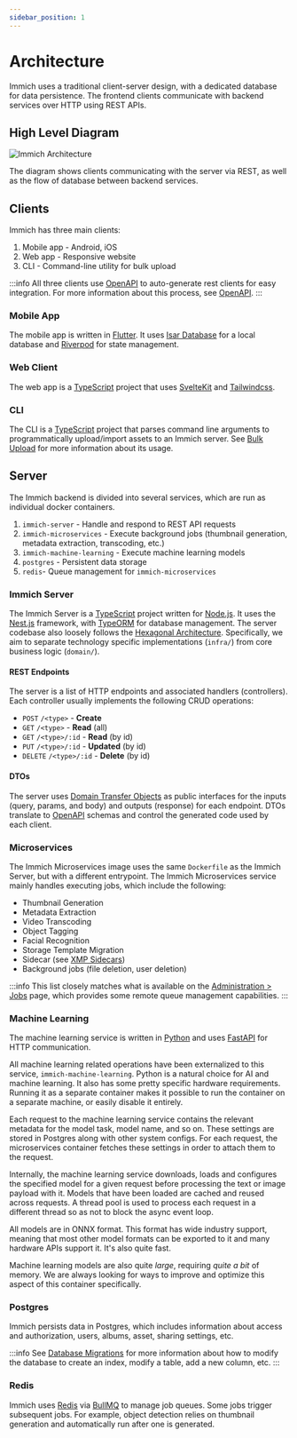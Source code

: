 ```yaml
---
sidebar_position: 1
---
```


# Architecture

Immich uses a traditional client-server design, with a dedicated database for data persistence. The frontend clients communicate with backend services over HTTP using REST APIs.

## High Level Diagram

![Immich Architecture](./img/app-architecture.png)

The diagram shows clients communicating with the server via REST, as well as the flow of database between backend services.

## Clients

Immich has three main clients:

1. Mobile app - Android, iOS
2. Web app - Responsive website
3. CLI - Command-line utility for bulk upload

:::info
All three clients use [OpenAPI](./open-api.md) to auto-generate rest clients for easy integration. For more information about this process, see [OpenAPI](./open-api.md).
:::

### Mobile App

The mobile app is written in [Flutter](https://flutter.dev/). It uses [Isar Database](https://isar.dev/) for a local database and [Riverpod](https://riverpod.dev/) for state management.

### Web Client

The web app is a [TypeScript](https://www.typescriptlang.org/) project that uses [SvelteKit](https://kit.svelte.dev) and [Tailwindcss](https://tailwindcss.com/).

### CLI

The CLI is a [TypeScript](https://www.typescriptlang.org/) project that parses command line arguments to programmatically upload/import assets to an Immich server. See [Bulk Upload](/docs/features/bulk-upload.md) for more information about its usage.

## Server

The Immich backend is divided into several services, which are run as individual docker containers.

1. `immich-server` - Handle and respond to REST API requests
1. `immich-microservices` - Execute background jobs (thumbnail generation, metadata extraction, transcoding, etc.)
1. `immich-machine-learning` - Execute machine learning models
1. `postgres` - Persistent data storage
1. `redis`- Queue management for `immich-microservices`

### Immich Server

The Immich Server is a [TypeScript](https://www.typescriptlang.org/) project written for [Node.js](https://nodejs.org/). It uses the [Nest.js](https://nestjs.com) framework, with [TypeORM](https://typeorm.io/) for database management. The server codebase also loosely follows the [Hexagonal Architecture](<https://en.wikipedia.org/wiki/Hexagonal_architecture_(software)>). Specifically, we aim to separate technology specific implementations (`infra/`) from core business logic (`domain/`).

#### REST Endpoints

The server is a list of HTTP endpoints and associated handlers (controllers). Each controller usually implements the following CRUD operations:

- `POST` `/<type>` - **Create**
- `GET` `/<type>` - **Read** (all)
- `GET` `/<type>/:id` - **Read** (by id)
- `PUT` `/<type>/:id` - **Updated** (by id)
- `DELETE` `/<type>/:id` - **Delete** (by id)

#### DTOs

The server uses [Domain Transfer Objects](https://en.wikipedia.org/wiki/Data_transfer_object) as public interfaces for the inputs (query, params, and body) and outputs (response) for each endpoint. DTOs translate to [OpenAPI](./open-api.md) schemas and control the generated code used by each client.

### Microservices

The Immich Microservices image uses the same `Dockerfile` as the Immich Server, but with a different entrypoint. The Immich Microservices service mainly handles executing jobs, which include the following:

- Thumbnail Generation
- Metadata Extraction
- Video Transcoding
- Object Tagging
- Facial Recognition
- Storage Template Migration
- Sidecar (see [XMP Sidecars](/docs/features/xmp-sidecars.md))
- Background jobs (file deletion, user deletion)

:::info
This list closely matches what is available on the [Administration > Jobs](/docs/administration/jobs.md) page, which provides some remote queue management capabilities.
:::

### Machine Learning

The machine learning service is written in [Python](https://www.python.org/) and uses [FastAPI](https://fastapi.tiangolo.com/) for HTTP communication.

All machine learning related operations have been externalized to this service, `immich-machine-learning`. Python is a natural choice for AI and machine learning. It also has some pretty specific hardware requirements. Running it as a separate container makes it possible to run the container on a separate machine, or easily disable it entirely.

Each request to the machine learning service contains the relevant metadata for the model task, model name, and so on. These settings are stored in Postgres along with other system configs. For each request, the microservices container fetches these settings in order to attach them to the request.

Internally, the machine learning service downloads, loads and configures the specified model for a given request before processing the text or image payload with it. Models that have been loaded are cached and reused across requests. A thread pool is used to process each request in a different thread so as not to block the async event loop.

All models are in ONNX format. This format has wide industry support, meaning that most other model formats can be exported to it and many hardware APIs support it. It's also quite fast.

Machine learning models are also quite _large_, requiring _quite a bit_ of memory. We are always looking for ways to improve and optimize this aspect of this container specifically.

### Postgres

Immich persists data in Postgres, which includes information about access and authorization, users, albums, asset, sharing settings, etc.

:::info
See [Database Migrations](./database-migrations.md) for more information about how to modify the database to create an index, modify a table, add a new column, etc.
:::

### Redis

Immich uses [Redis](https://redis.com/) via [BullMQ](https://docs.bullmq.io/) to manage job queues. Some jobs trigger subsequent jobs. For example, object detection relies on thumbnail generation and automatically run after one is generated.
